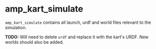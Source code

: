 # amp_kart_simulate

`amp_kart_simulate` contains all launch, urdf and world files relevant to the
simulation.

**TODO:** Will need to delete `urdf` and replace it with the kart's URDF. New
worlds should also be added.

